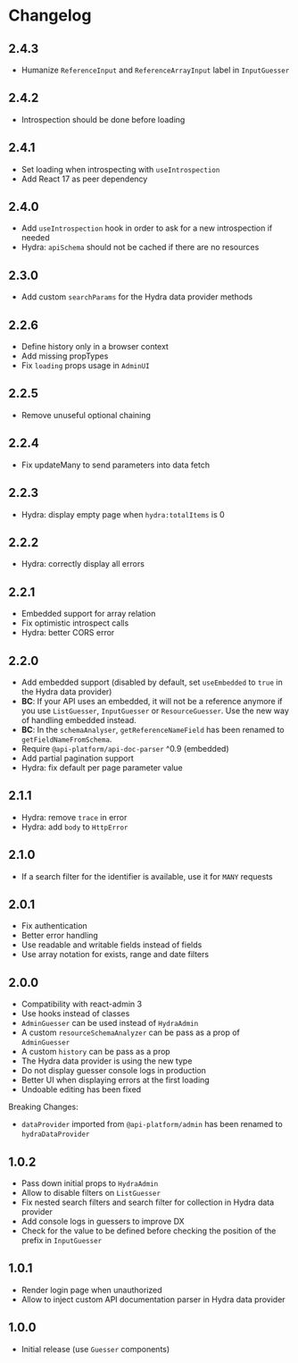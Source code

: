 # Changelog

## 2.4.3

* Humanize `ReferenceInput` and `ReferenceArrayInput` label in `InputGuesser`

## 2.4.2

* Introspection should be done before loading

## 2.4.1

* Set loading when introspecting with `useIntrospection`
* Add React 17 as peer dependency

## 2.4.0

* Add `useIntrospection` hook in order to ask for a new introspection if needed
* Hydra: `apiSchema` should not be cached if there are no resources

## 2.3.0

* Add custom `searchParams` for the Hydra data provider methods

## 2.2.6

* Define history only in a browser context
* Add missing propTypes
* Fix `loading` props usage in `AdminUI`

## 2.2.5

* Remove unuseful optional chaining

## 2.2.4

* Fix updateMany to send parameters into data fetch

## 2.2.3

* Hydra: display empty page when `hydra:totalItems` is 0

## 2.2.2

* Hydra: correctly display all errors

## 2.2.1

* Embedded support for array relation
* Fix optimistic introspect calls
* Hydra: better CORS error

## 2.2.0

* Add embedded support (disabled by default, set `useEmbedded` to `true` in the Hydra data provider)
* **BC**: If your API uses an embedded, it will not be a reference anymore if you use `ListGuesser`, `InputGuesser` or `ResourceGuesser`. Use the new way of handling embedded instead.
* **BC**: In the `schemaAnalyser`, `getReferenceNameField` has been renamed to `getFieldNameFromSchema`.
* Require `@api-platform/api-doc-parser` ^0.9 (embedded)
* Add partial pagination support
* Hydra: fix default per page parameter value

## 2.1.1

* Hydra: remove `trace` in error
* Hydra: add `body` to `HttpError`

## 2.1.0

* If a search filter for the identifier is available, use it for `MANY` requests

## 2.0.1

* Fix authentication
* Better error handling
* Use readable and writable fields instead of fields
* Use array notation for exists, range and date filters

## 2.0.0

* Compatibility with react-admin 3
* Use hooks instead of classes
* `AdminGuesser` can be used instead of `HydraAdmin`
* A custom `resourceSchemaAnalyzer` can be pass as a prop of `AdminGuesser`
* A custom `history` can be pass as a prop
* The Hydra data provider is using the new type
* Do not display guesser console logs in production
* Better UI when displaying errors at the first loading
* Undoable editing has been fixed

Breaking Changes:
* `dataProvider` imported from `@api-platform/admin` has been renamed to `hydraDataProvider`

## 1.0.2

* Pass down initial props to `HydraAdmin`
* Allow to disable filters on `ListGuesser`
* Fix nested search filters and search filter for collection in Hydra data provider
* Add console logs in guessers to improve DX
* Check for the value to be defined before checking the position of the prefix in `InputGuesser`

## 1.0.1

* Render login page when unauthorized
* Allow to inject custom API documentation parser in Hydra data provider

## 1.0.0

* Initial release (use `Guesser` components)
